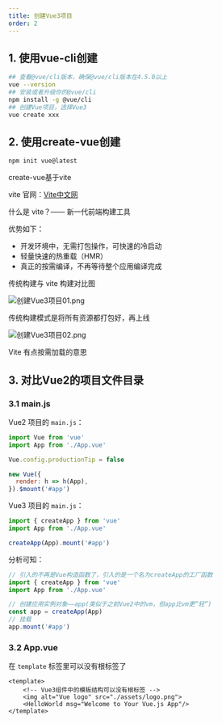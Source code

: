 ```yaml
---
title: 创建Vue3项目
order: 2
---
```


## 1. 使用vue-cli创建

```bash
## 查看@vue/cli版本，确保@vue/cli版本在4.5.0以上
vue --version
## 安装或者升级你的@vue/cli
npm install -g @vue/cli
## 创建Vue项目，选择Vue3
vue create xxx
```

## 2. 使用create-vue创建

```bash
npm init vue@latest
```

create-vue基于vite

vite 官网：[Vite中文网](https://vitejs.cn/)

什么是 vite？—— 新一代前端构建工具

优势如下：
- 开发环境中，无需打包操作，可快速的冷启动
- 轻量快速的热重载（HMR）
- 真正的按需编译，不再等待整个应用编译完成

传统构建与 vite 构建对比图

![创建Vue3项目01.png](https://zhf-picture.oss-cn-qingdao.aliyuncs.com/my-img/创建Vue3项目01.png)

传统构建模式是将所有资源都打包好，再上线

![创建Vue3项目02.png](https://zhf-picture.oss-cn-qingdao.aliyuncs.com/my-img/创建Vue3项目02.png)

Vite 有点按需加载的意思

## 3. 对比Vue2的项目文件目录

### 3.1 main.js 

Vue2 项目的 `main.js`：

```js
import Vue from 'vue'
import App from './App.vue'

Vue.config.productionTip = false

new Vue({
  render: h => h(App),
}).$mount('#app')
```

Vue3 项目的 `main.js`：

```js
import { createApp } from 'vue'
import App from './App.vue'

createApp(App).mount('#app')
```

分析可知：

```js
// 引入的不再是Vue构造函数了，引入的是一个名为createApp的工厂函数
import { createApp } from 'vue'
import App from './App.vue'

// 创建应用实例对象——app(类似于之前Vue2中的vm，但app比vm更“轻”)
const app = createApp(App)
// 挂载
app.mount('#app')
```

### 3.2 App.vue

在 `template` 标签里可以没有根标签了

```vue
<template>
	<!-- Vue3组件中的模板结构可以没有根标签 -->
	<img alt="Vue logo" src="./assets/logo.png">
	<HelloWorld msg="Welcome to Your Vue.js App"/>
</template>
```

